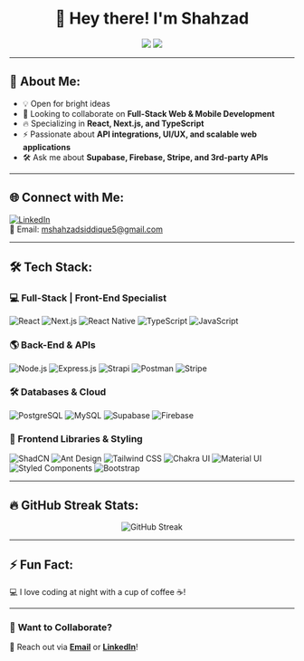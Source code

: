 <h1 align="center">👋 Hey there! I'm Shahzad </h1>

<div align="center">
  <img src="https://img.shields.io/badge/Full--Stack-Developer-%2300C853?style=for-the-badge&logo=react&logoColor=white" />
  <img src="https://img.shields.io/badge/Front--End-Specialist-%2300C853?style=for-the-badge&logo=next.js&logoColor=white" />
</div>

---

## 🚀 About Me:
- 💡 Open for bright ideas  
- 🤝 Looking to collaborate on **Full-Stack Web & Mobile Development**  
- 🔥 Specializing in **React, Next.js, and TypeScript**  
- ⚡ Passionate about **API integrations, UI/UX, and scalable web applications**  
- 🛠 Ask me about **Supabase, Firebase, Stripe, and 3rd-party APIs**  

---

## 🌐 Connect with Me:
[![LinkedIn](https://img.shields.io/badge/LinkedIn-%230077B5.svg?style=for-the-badge&logo=linkedin&logoColor=white)](https://linkedin.com/in/shahzadsiddique1)  
📩 Email: [mshahzadsiddique5@gmail.com](mailto:mshahzadsiddique5@gmail.com)  

---

## 🛠 Tech Stack:

### **💻 Full-Stack | Front-End Specialist**
![React](https://img.shields.io/badge/React-%2361DAFB.svg?style=for-the-badge&logo=react&logoColor=black)
![Next.js](https://img.shields.io/badge/Next.js-%23000000.svg?style=for-the-badge&logo=nextdotjs&logoColor=white)
![React Native](https://img.shields.io/badge/React_Native-%2361DAFB.svg?style=for-the-badge&logo=react&logoColor=black)
![TypeScript](https://img.shields.io/badge/TypeScript-%23007ACC.svg?style=for-the-badge&logo=typescript&logoColor=white)
![JavaScript](https://img.shields.io/badge/JavaScript-%23F7DF1E.svg?style=for-the-badge&logo=javascript&logoColor=black)

### **🌎 Back-End & APIs**
![Node.js](https://img.shields.io/badge/Node.js-%2343853D.svg?style=for-the-badge&logo=node.js&logoColor=white)
![Express.js](https://img.shields.io/badge/Express.js-%23404D59.svg?style=for-the-badge&logo=express&logoColor=white)
![Strapi](https://img.shields.io/badge/Strapi-%2308ADD8.svg?style=for-the-badge&logo=strapi&logoColor=white)
![Postman](https://img.shields.io/badge/Postman-%23FF6C37.svg?style=for-the-badge&logo=postman&logoColor=white)
![Stripe](https://img.shields.io/badge/Stripe-%23633FE9.svg?style=for-the-badge&logo=stripe&logoColor=white)

### **🛠 Databases & Cloud**
![PostgreSQL](https://img.shields.io/badge/PostgreSQL-%23336791.svg?style=for-the-badge&logo=postgresql&logoColor=white)
![MySQL](https://img.shields.io/badge/MySQL-%2300f.svg?style=for-the-badge&logo=mysql&logoColor=white)
![Supabase](https://img.shields.io/badge/Supabase-%233ECF8E.svg?style=for-the-badge&logo=supabase&logoColor=white)
![Firebase](https://img.shields.io/badge/Firebase-%23FFCA28.svg?style=for-the-badge&logo=firebase&logoColor=black)

### **🎨 Frontend Libraries & Styling**
![ShadCN](https://img.shields.io/badge/ShadCN-%23E34F26.svg?style=for-the-badge&logo=shadcn&logoColor=white)
![Ant Design](https://img.shields.io/badge/Ant_Design-%230170FE.svg?style=for-the-badge&logo=ant-design&logoColor=white)
![Tailwind CSS](https://img.shields.io/badge/Tailwind_CSS-%2306B6D4.svg?style=for-the-badge&logo=tailwindcss&logoColor=white)
![Chakra UI](https://img.shields.io/badge/Chakra_UI-%23319795.svg?style=for-the-badge&logo=chakra-ui&logoColor=white)
![Material UI](https://img.shields.io/badge/Material_UI-%230081CB.svg?style=for-the-badge&logo=mui&logoColor=white)
![Styled Components](https://img.shields.io/badge/Styled_Components-%23DB7093.svg?style=for-the-badge&logo=styled-components&logoColor=white)
![Bootstrap](https://img.shields.io/badge/Bootstrap-%23563D7C.svg?style=for-the-badge&logo=bootstrap&logoColor=white)

---

## 🔥 GitHub Streak Stats:
<div align="center">
  <img src="https://streak-stats.demolab.com?user=code-with-shahzad&theme=highcontrast&mode=weekly" alt="GitHub Streak" />
</div>

---

## ⚡ Fun Fact:
💻 I love coding at night with a cup of coffee ☕!

---

### 🎯 **Want to Collaborate?**
📩 Reach out via **[Email](mailto:mshahzadsiddique5@gmail.com)** or **[LinkedIn](https://linkedin.com/in/shahzadsiddique1)**!
